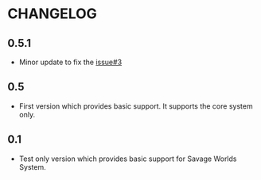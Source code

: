# CHANGELOG

## 0.5.1
- Minor update to fix the [issue#3](https://github.com/mrcomac/token-action-hud-swade/issues/3)
## 0.5
- First version which provides basic support. It supports the core system only.
## 0.1
- Test only version which provides basic support for Savage Worlds System.
